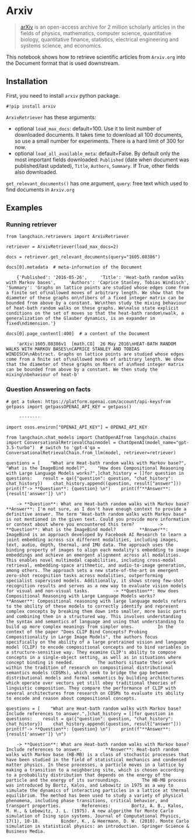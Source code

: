 Arxiv
=====

> [arXiv](https://arxiv.org/) is an open-access archive for 2 million scholarly articles in the fields of physics, mathematics, computer science, quantitative biology, quantitative finance, statistics, electrical engineering and systems science, and economics.

This notebook shows how to retrieve scientific articles from `Arxiv.org` into the Document format that is used downstream.

Installation[​](#installation "Direct link to Installation")
------------------------------------------------------------

First, you need to install `arxiv` python package.

    #!pip install arxiv

`ArxivRetriever` has these arguments:

*   optional `load_max_docs`: default=100. Use it to limit number of downloaded documents. It takes time to download all 100 documents, so use a small number for experiments. There is a hard limit of 300 for now.
*   optional `load_all_available_meta`: default=False. By default only the most important fields downloaded: `Published` (date when document was published/last updated), `Title`, `Authors`, `Summary`. If True, other fields also downloaded.

`get_relevant_documents()` has one argument, `query`: free text which used to find documents in `Arxiv.org`

Examples[​](#examples "Direct link to Examples")
------------------------------------------------

### Running retriever[​](#running-retriever "Direct link to Running retriever")

    from langchain.retrievers import ArxivRetriever

    retriever = ArxivRetriever(load_max_docs=2)

    docs = retriever.get_relevant_documents(query="1605.08386")

    docs[0].metadata  # meta-information of the Document

        {'Published': '2016-05-26',     'Title': 'Heat-bath random walks with Markov bases',     'Authors': 'Caprice Stanley, Tobias Windisch',     'Summary': 'Graphs on lattice points are studied whose edges come from a finite set of\nallowed moves of arbitrary length. We show that the diameter of these graphs on\nfibers of a fixed integer matrix can be bounded from above by a constant. We\nthen study the mixing behaviour of heat-bath random walks on these graphs. We\nalso state explicit conditions on the set of moves so that the heat-bath random\nwalk, a generalization of the Glauber dynamics, is an expander in fixed\ndimension.'}

    docs[0].page_content[:400]  # a content of the Document

        'arXiv:1605.08386v1  [math.CO]  26 May 2016\nHEAT-BATH RANDOM WALKS WITH MARKOV BASES\nCAPRICE STANLEY AND TOBIAS WINDISCH\nAbstract. Graphs on lattice points are studied whose edges come from a ﬁnite set of\nallowed moves of arbitrary length. We show that the diameter of these graphs on ﬁbers of a\nﬁxed integer matrix can be bounded from above by a constant. We then study the mixing\nbehaviour of heat-b'

### Question Answering on facts[​](#question-answering-on-facts "Direct link to Question Answering on facts")

    # get a token: https://platform.openai.com/account/api-keysfrom getpass import getpassOPENAI_API_KEY = getpass()

         ········

    import osos.environ["OPENAI_API_KEY"] = OPENAI_API_KEY

    from langchain.chat_models import ChatOpenAIfrom langchain.chains import ConversationalRetrievalChainmodel = ChatOpenAI(model_name="gpt-3.5-turbo")  # switch to 'gpt-4'qa = ConversationalRetrievalChain.from_llm(model, retriever=retriever)

    questions = [    "What are Heat-bath random walks with Markov base?",    "What is the ImageBind model?",    "How does Compositional Reasoning with Large Language Models works?",]chat_history = []for question in questions:    result = qa({"question": question, "chat_history": chat_history})    chat_history.append((question, result["answer"]))    print(f"-> **Question**: {question} \n")    print(f"**Answer**: {result['answer']} \n")

        -> **Question**: What are Heat-bath random walks with Markov base?         **Answer**: I'm not sure, as I don't have enough context to provide a definitive answer. The term "Heat-bath random walks with Markov base" is not mentioned in the given text. Could you provide more information or context about where you encountered this term?         -> **Question**: What is the ImageBind model?         **Answer**: ImageBind is an approach developed by Facebook AI Research to learn a joint embedding across six different modalities, including images, text, audio, depth, thermal, and IMU data. The approach uses the binding property of images to align each modality's embedding to image embeddings and achieve an emergent alignment across all modalities. This enables novel multimodal capabilities, including cross-modal retrieval, embedding-space arithmetic, and audio-to-image generation, among others. The approach sets a new state-of-the-art on emergent zero-shot recognition tasks across modalities, outperforming specialist supervised models. Additionally, it shows strong few-shot recognition results and serves as a new way to evaluate vision models for visual and non-visual tasks.         -> **Question**: How does Compositional Reasoning with Large Language Models works?         **Answer**: Compositional reasoning with large language models refers to the ability of these models to correctly identify and represent complex concepts by breaking them down into smaller, more basic parts and combining them in a structured way. This involves understanding the syntax and semantics of language and using that understanding to build up more complex meanings from simpler ones.         In the context of the paper "Does CLIP Bind Concepts? Probing Compositionality in Large Image Models", the authors focus specifically on the ability of a large pretrained vision and language model (CLIP) to encode compositional concepts and to bind variables in a structure-sensitive way. They examine CLIP's ability to compose concepts in a single-object setting, as well as in situations where concept binding is needed.         The authors situate their work within the tradition of research on compositional distributional semantics models (CDSMs), which seek to bridge the gap between distributional models and formal semantics by building architectures which operate over vectors yet still obey traditional theories of linguistic composition. They compare the performance of CLIP with several architectures from research on CDSMs to evaluate its ability to encode and reason about compositional concepts.     

    questions = [    "What are Heat-bath random walks with Markov base? Include references to answer.",]chat_history = []for question in questions:    result = qa({"question": question, "chat_history": chat_history})    chat_history.append((question, result["answer"]))    print(f"-> **Question**: {question} \n")    print(f"**Answer**: {result['answer']} \n")

        -> **Question**: What are Heat-bath random walks with Markov base? Include references to answer.         **Answer**: Heat-bath random walks with Markov base (HB-MB) is a class of stochastic processes that have been studied in the field of statistical mechanics and condensed matter physics. In these processes, a particle moves in a lattice by making a transition to a neighboring site, which is chosen according to a probability distribution that depends on the energy of the particle and the energy of its surroundings.        The HB-MB process was introduced by Bortz, Kalos, and Lebowitz in 1975 as a way to simulate the dynamics of interacting particles in a lattice at thermal equilibrium. The method has been used to study a variety of physical phenomena, including phase transitions, critical behavior, and transport properties.        References:        Bortz, A. B., Kalos, M. H., & Lebowitz, J. L. (1975). A new algorithm for Monte Carlo simulation of Ising spin systems. Journal of Computational Physics, 17(1), 10-18.        Binder, K., & Heermann, D. W. (2010). Monte Carlo simulation in statistical physics: an introduction. Springer Science & Business Media.